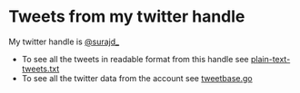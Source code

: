 # Tweets from my twitter handle

My twitter handle is [@surajd_](https://twitter.com/surajd_)

- To see all the tweets in readable format from this handle see [plain-text-tweets.txt](./plain-text-tweets.txt)
- To see all the twitter data from the account see [tweetbase.go](./tweetbase.go)

